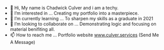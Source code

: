 - 👋 Hi, My name is Chadwick Culver and i am a techy. 
- 👀 I’m interested in ... Creating my portfolio into a masterpiece.
- 🌱 I’m currently learning ... To sharpen my skills as a graduate in 2021
- 💞️ I’m looking to collaborate on ... Demonstrating logic and focusing on material benifiting all.
- 📫 How to reach me ... Portfolio website www.culver.services (Send Me A Message)

<!---
productivechad/productivechad is a ✨ special ✨ repository because its `README.md` (this file) appears on your GitHub profile.
You can click the Preview link to take a look at your changes.
--->
